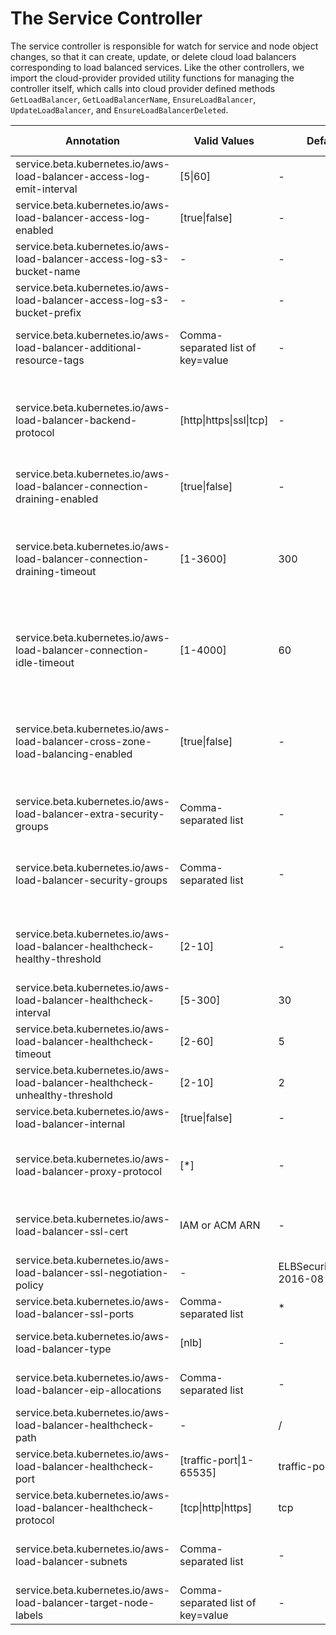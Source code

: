 # The Service Controller

The service controller is responsible for watch for service and node object changes, so that it can create, update, or delete cloud load balancers corresponding to load balanced services.  Like the other controllers, we import the cloud-provider provided utility functions for managing the controller itself, which calls into cloud provider defined methods `GetLoadBalancer`, `GetLoadBalancerName`, `EnsureLoadBalancer`, `UpdateLoadBalancer`, and `EnsureLoadBalancerDeleted`.


| Annotation | Valid Values | Default | Valid for | Description |
| --- | --- | --- |-----------| --- |
| service.beta.kubernetes.io/aws-load-balancer-access-log-emit-interval          | [5\|60]                             | -   | ELB       | How frequently the load balancer emits [access logs](https://docs.aws.amazon.com/elasticloadbalancing/latest/classic/access-log-collection.html), in minutes.  |
| service.beta.kubernetes.io/aws-load-balancer-access-log-enabled                | [true\|false]                       | -   | ELB       | If true, access logs is enabled.  |
| service.beta.kubernetes.io/aws-load-balancer-access-log-s3-bucket-name         | -                                   | -   | ELB       | Access log S3 bucket name.  |
| service.beta.kubernetes.io/aws-load-balancer-access-log-s3-bucket-prefix       | -                                   | -   | ELB       | Access log S3 bucket prefix.  |
| service.beta.kubernetes.io/aws-load-balancer-additional-resource-tags          | Comma-separated list of key=value   | -   | ELB,NLB   | A comma-separated list of key-value pairs which will be recorded as additional tags in the ELB. For example: "Key1=Val1,Key2=Val2,KeyNoVal1=,KeyNoVal2" |
| service.beta.kubernetes.io/aws-load-balancer-backend-protocol                  | [http\|https\|ssl\|tcp]             | -   | ELB,NLB   | Specifies the protocol spoken by the backend (pod) behind a listener. If `http` (default) or `https`, an HTTPS listener that terminates the connection and parses headers is created. If set to `ssl` or `tcp`, a "raw" SSL listener is used. If set to `http` and `aws-load-balancer-ssl-cert` is not used then a HTTP listener is used. |
| service.beta.kubernetes.io/aws-load-balancer-connection-draining-enabled       | [true\|false]                       | -   | ELB       | Enable [connection draining](https://docs.aws.amazon.com/elasticloadbalancing/latest/classic/config-conn-drain.html). |
| service.beta.kubernetes.io/aws-load-balancer-connection-draining-timeout       | [1-3600]                            | 300 | ELB       | The maximum time (in seconds) for the load balancer to keep connections alive before reporting the instance as de-registered. The maximum timeout value can be set between 1 and 3,600 seconds (the default is 300 seconds). When the maximum time limit is reached, the load balancer forcibly closes connections to the de-registering instance. |
| service.beta.kubernetes.io/aws-load-balancer-connection-idle-timeout           | [1-4000]                            | 60  | ELB       | The load balancer has a configured idle timeout period (in seconds) that applies to its connections. If no data has been sent or received by the time that the idle timeout period elapses, the load balancer closes the connection. |
| service.beta.kubernetes.io/aws-load-balancer-cross-zone-load-balancing-enabled | [true\|false]                       | -   | ELB       | With cross-zone load balancing, each load balancer node for your Classic Load Balancer distributes requests evenly across the registered instances in all enabled Availability Zones. If cross-zone load balancing is disabled, each load balancer node distributes requests evenly across the registered instances in its Availability Zone only. |
| service.beta.kubernetes.io/aws-load-balancer-extra-security-groups             | Comma-separated list                | -   | ELB       | Specifies additional security groups to be added to ELB.    |
| service.beta.kubernetes.io/aws-load-balancer-security-groups                   | Comma-separated list                | -   | ELB       | Specifies the security groups to be added to ELB. Differently from the annotation "service.beta.kubernetes.io/aws-load-balancer-extra-security-groups", this replaces all other security groups previously assigned to the ELB. |
| service.beta.kubernetes.io/aws-load-balancer-healthcheck-healthy-threshold     | [2-10]                              | -   | ELB,NLB   | Specifies the number of successive successful health checks required for a backend to be considered healthy for traffic. For NLB, healthy-threshold and unhealthy-threshold must be equal. |
| service.beta.kubernetes.io/aws-load-balancer-healthcheck-interval              | [5-300]                             | 30  | ELB,NLB   | Specifies, in seconds, the interval between health checks. |
| service.beta.kubernetes.io/aws-load-balancer-healthcheck-timeout               | [2-60]                              | 5   | ELB,NLB   | The amount of time to wait when receiving a response from the health check, in seconds. |
| service.beta.kubernetes.io/aws-load-balancer-healthcheck-unhealthy-threshold   | [2-10]                              | 2   | ELB,NLB   | The number of consecutive failed health checks that must occur before declaring an EC2 instance unhealthy. |
| service.beta.kubernetes.io/aws-load-balancer-internal                          | [true\|false]                       | -   | ELB,NLB   | Indicates that the load balancer should be internal. |
| service.beta.kubernetes.io/aws-load-balancer-proxy-protocol                    | [*]                                 | -   | ELB       | Enables the proxy protocol on an ELB. Right now we only accept the value "*" which means enable the proxy protocol on all ELB backends. In the future we could adjust this to allow setting the proxy protocol only on certain backends. |
| service.beta.kubernetes.io/aws-load-balancer-ssl-cert                          | IAM or ACM ARN                      | -   | ELB,NLB   | Requests a secure listener. Value is a valid certificate ARN. For more, see the [elb listener config guide](http://docs.aws.amazon.com/ElasticLoadBalancing/latest/DeveloperGuide/elb-listener-config.html).  CertARN is an IAM or CM certificate ARN. |
| service.beta.kubernetes.io/aws-load-balancer-ssl-negotiation-policy            | -                                   | ELBSecurityPolicy-2016-08 | ELB,NLB   | Specifies SSL negotiation settings for the HTTPS/SSL listeners of your load balancer. Defaults to the default ELB policy. |
| service.beta.kubernetes.io/aws-load-balancer-ssl-ports                         | Comma-separated list                | *   | ELB,NLB   | Specifies a comma-separated list of ports that will use SSL/HTTPS listeners. Defaults to all. |
| service.beta.kubernetes.io/aws-load-balancer-type                              | [nlb]                               | -   | ELB,NLB   | Indicates the type of Load Balancer. The only valid value is nlb.  Leaving this field blank is equivalent to selecting ELB. |
| service.beta.kubernetes.io/aws-load-balancer-eip-allocations                   | Comma-separated list                | -   | NLB       | List of EIP allocations to associate with a internet-facing load balancer. Only valid for NLB. |
| service.beta.kubernetes.io/aws-load-balancer-healthcheck-path                  | -                                   | /   | ELB,NLB   | Specifies the http path for the health check in case of http/https protocol. |
| service.beta.kubernetes.io/aws-load-balancer-healthcheck-port                  | [traffic-port\|1-65535]             | traffic-port | ELB,NLB   | Specifies the TCP target port for the target group health check. |
| service.beta.kubernetes.io/aws-load-balancer-healthcheck-protocol              | [tcp\|http\|https]                  | tcp | ELB,NLB   | Specifies the protocol to use for the target group health check. |
| service.beta.kubernetes.io/aws-load-balancer-subnets                           | Comma-separated list                | -   | ELB,NLB   | Specifies the Availability Zone configuration for the load balancer. The values are comma separated list of subnetID or subnetName from different AZs. |
| service.beta.kubernetes.io/aws-load-balancer-target-node-labels                | Comma-separated list of key=value   | -   | ELB,NLB   | Specifies a comma-separated list of key-value pairs which will be used to select the target nodes for the load balancer. |
